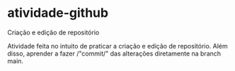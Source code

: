 # atividade-github
Criação e edição de repositório


Atividade feita no intuito de praticar a criação e edição de repositório. Além disso, aprender a fazer /"commit/" das alterações diretamente na branch main.
